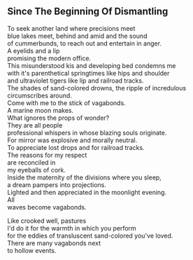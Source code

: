Since The Beginning Of Dismantling
----------------------------------
To seek another land where precisions meet  
blue lakes meet, behind and amid and the sound  
of cummerbunds, to reach out and entertain in anger.  
A eyelids and a lip  
promising the modern office.  
This misunderstood kis and developing bed condemns me  
with it's parenthetical springtimes like hips and shoulder  
and ultraviolet tigers like lip and railroad tracks.  
The shades of sand-colored drowns, the ripple of incredulous  
circumscribes around.  
Come with me to the stick of vagabonds.  
A marine moon makes.  
What ignores the props of wonder?  
They are all people  
professional whispers in whose blazing souls originate.  
For mirror was explosive and morally neutral.  
To appreciate lost drops and for railroad tracks.  
The reasons for my respect  
are reconciled in  
my eyeballs of cork.  
Inside the maternity of the divisions where you sleep,  
a dream pampers into projections.  
Lighted and then appreciated in the moonlight evening.  
All  
waves become vagabonds.  
  
Like crooked well, pastures  
I'd do it for the warmth in which you perform  
for the eddies of transluscent sand-colored you've loved.  
There are many vagabonds next  
to hollow events.  

